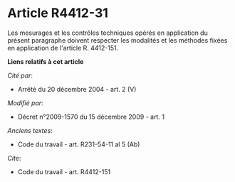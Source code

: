 # Article R4412-31

Les mesurages et les contrôles techniques opérés en application du présent paragraphe doivent respecter les modalités et les
méthodes fixées en application de l'article R. 4412-151.

**Liens relatifs à cet article**

_Cité par_:

  - Arrêté du 20 décembre 2004 - art. 2 (V)

_Modifié par_:

  - Décret n°2009-1570 du 15 décembre 2009 - art. 1

_Anciens textes_:

  - Code du travail - art. R231-54-11 al 5 (Ab)

_Cite_:

  - Code du travail - art. R4412-151
